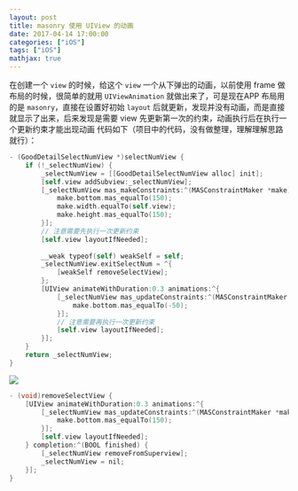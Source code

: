 ```yaml
---
layout: post
title: masonry 使用 UIView 的动画
date: 2017-04-14 17:00:00
categories: ["iOS"]
tags: ["iOS"]
mathjax: true
---
```


在创建一个 `view` 的时候，给这个 `view` 一个从下弹出的动画，以前使用 frame 做布局的时候，很简单的就用 `UIViewAnimation` 就做出来了，可是现在APP 布局用的是 `masonry`，直接在设置好初始 `layout` 后就更新，发现并没有动画，而是直接就显示了出来，后来发现是需要 view 先更新第一次的约束，动画执行后在执行一个更新约束才能出现动画
代码如下（项目中的代码，没有做整理，理解理解思路就行）：
```objectivec
- (GoodDetailSelectNumView *)selectNumView {
    if (!_selectNumView) {
        _selectNumView = [[GoodDetailSelectNumView alloc] init];
        [self.view addSubview:_selectNumView];
        [_selectNumView mas_makeConstraints:^(MASConstraintMaker *make) {
            make.bottom.mas_equalTo(150);
            make.width.equalTo(self.view);
            make.height.mas_equalTo(150);
        }];
        // 注意需要先执行一次更新约束
        [self.view layoutIfNeeded];
        
        __weak typeof(self) weakSelf = self;
        _selectNumView.exitSelectNum = ^{
            [weakSelf removeSelectView];
        };
        [UIView animateWithDuration:0.3 animations:^{
            [_selectNumView mas_updateConstraints:^(MASConstraintMaker *make) {
                make.bottom.mas_equalTo(-50);
            }];
            // 注意需要再执行一次更新约束
            [self.view layoutIfNeeded];
        }];
    }
    return _selectNumView;
}
```

![](https://cdn.jsdelivr.net/gh/dongjiawang/BlogImage@1.0.0.2/img/20200926121352.gif)

```objectivec
- (void)removeSelectView {
    [UIView animateWithDuration:0.3 animations:^{
        [_selectNumView mas_updateConstraints:^(MASConstraintMaker *make) {
            make.bottom.mas_equalTo(150);
        }];
        [self.view layoutIfNeeded];
    } completion:^(BOOL finished) {
        [_selectNumView removeFromSuperview];
        _selectNumView = nil;
    }];
}
```